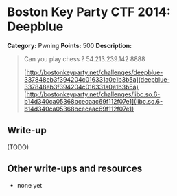 # Boston Key Party CTF 2014: Deepblue

**Category:** Pwning
**Points:** 500
**Description:**

> Can you play chess ? 54.213.239.142 8888
>
> [http://bostonkeyparty.net/challenges/deepblue-337848eb3f394204c016331a0e1b3b5a](deepblue-337848eb3f394204c016331a0e1b3b5a) [http://bostonkeyparty.net/challenges/libc.so.6-b14d340ca05368bcecaac69f112f07e1](libc.so.6-b14d340ca05368bcecaac69f112f07e1)

## Write-up

(TODO)

## Other write-ups and resources

* none yet
